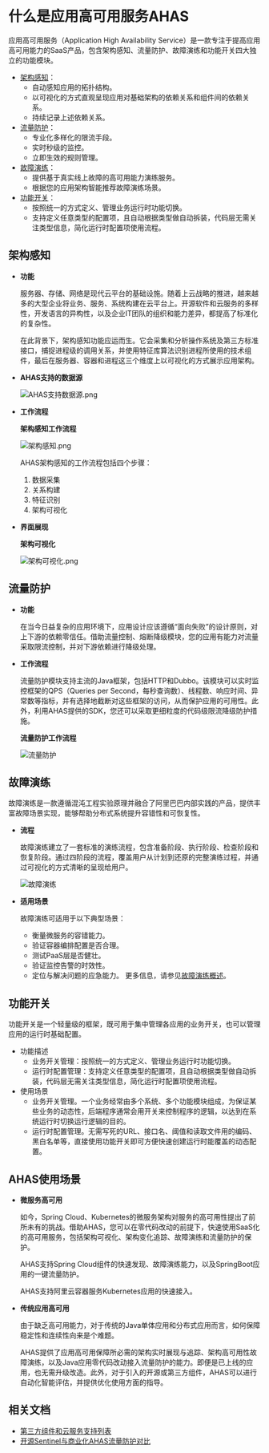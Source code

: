 # 什么是应用高可用服务AHAS

应用高可用服务（Application High Availability Service）是一款专注于提高应用高可用能力的SaaS产品，包含架构感知、流量防护、故障演练和功能开关四大独立的功能模块。

-   [架构感知](/intl.zh-CN/产品简介/什么是应用高可用服务AHAS.md)：
    -   自动感知应用的拓扑结构。
    -   以可视化的方式直观呈现应用对基础架构的依赖关系和组件间的依赖关系。
    -   持续记录上述依赖关系。
-   [流量防护](#section_bt8_x8b_v2n)：
    -   专业化多样化的限流手段。
    -   实时秒级的监控。
    -   立即生效的规则管理。
-   [故障演练](#section_hv3_i1s_ulp)：
    -   提供基于真实线上故障的高可用能力演练服务。
    -   根据您的应用架构智能推荐故障演练场景。
-   [功能开关](#section_93a_fdl_xnl)：
    -   按照统一的方式定义、管理业务运行时功能切换。
    -   支持定义任意类型的配置项，且自动根据类型做自动拆装，代码层无需关注类型信息，简化运行时配置项使用流程。

## 架构感知

-   **功能**

    服务器、存储、网络是现代云平台的基础设施。随着上云战略的推进，越来越多的大型企业将业务、服务、系统构建在云平台上。开源软件和云服务的多样性，开发语言的异构性，以及企业IT团队的组织和能力差异，都提高了标准化的复杂性。

    在此背景下，架构感知功能应运而生。它会采集和分析操作系统及第三方标准接口，捕捉进程级的调用关系，并使用特征库算法识别进程所使用的技术组件，最后在服务器、容器和进程这三个维度上以可视化的方式展示应用架构。

-   **AHAS支持的数据源**

    ![AHAS支持数据源.png](https://static-aliyun-doc.oss-accelerate.aliyuncs.com/assets/img/zh-CN/5652698951/p134132.png)

-   **工作流程**

    **架构感知工作流程**

    ![架构感知.png](https://static-aliyun-doc.oss-accelerate.aliyuncs.com/assets/img/zh-CN/5652698951/p134125.png)

    AHAS架构感知的工作流程包括四个步骤：

    1.  数据采集
    2.  关系构建
    3.  特征识别
    4.  架构可视化
-   **界面展现**

    **架构可视化**

    ![架构可视化.png](https://static-aliyun-doc.oss-accelerate.aliyuncs.com/assets/img/zh-CN/5652698951/p134127.png)


## 流量防护

-   **功能**

    在当今日益复杂的应用环境下，应用设计应该遵循“面向失败”的设计原则，对上下游的依赖零信任。借助流量控制、熔断降级模块，您的应用有能力对流量采取限流控制，并对下游依赖进行降级处理。

-   **工作流程**

    流量防护模块支持主流的Java框架，包括HTTP和Dubbo。该模块可以实时监控框架的QPS（Queries per Second，每秒查询数）、线程数、响应时间、异常数等指标，并有选择地截断对这些框架的访问，从而保护应用的可用性。此外，利用AHAS提供的SDK，您还可以采取更细粒度的代码级限流降级防护措施。

    **流量防护工作流程**

    ![流量防护](https://static-aliyun-doc.oss-accelerate.aliyuncs.com/assets/img/zh-CN/3483858951/p134128.png)


## 故障演练

故障演练是一款遵循混沌工程实验原理并融合了阿里巴巴内部实践的产品，提供丰富故障场景实现，能够帮助分布式系统提升容错性和可恢复性。

-   **流程**

    故障演练建立了一套标准的演练流程，包含准备阶段、执行阶段、检查阶段和恢复阶段。通过四阶段的流程，覆盖用户从计划到还原的完整演练过程，并通过可视化的方式清晰的呈现给用户。

    ![故障演练](https://static-aliyun-doc.oss-accelerate.aliyuncs.com/assets/img/zh-CN/8418029951/p134136.png)

-   **适用场景**

    故障演练可适用于以下典型场景：

    -   衡量微服务的容错能力。
    -   验证容器编排配置是否合理。
    -   测试PaaS层是否健壮。
    -   验证监控告警的时效性。
    -   定位与解决问题的应急能力。
    更多信息，请参见[故障演练概述]()。


## 功能开关

功能开关是一个轻量级的框架，既可用于集中管理各应用的业务开关，也可以管理应用的运行时基础配置。

-   功能描述
    -   业务开关管理：按照统一的方式定义、管理业务运行时功能切换。
    -   运行时配置管理：支持定义任意类型的配置项，且自动根据类型做自动拆装，代码层无需关注类型信息，简化运行时配置项使用流程。
-   使用场景
    -   业务开关管理。一个业务经常由多个系统、多个功能模块组成，为保证某些业务的动态性，后端程序通常会用开关来控制程序的逻辑，以达到在系统运行时切换运行逻辑的目的。
    -   运行时配置管理。无需写死的URL、接口名、阈值和读取文件用的编码、黑白名单等，直接使用功能开关即可方便快速创建运行时能覆盖的动态配置。

## AHAS使用场景

-   **微服务高可用**

    如今，Spring Cloud、Kubernetes的微服务架构对服务的高可用性提出了前所未有的挑战。借助AHAS，您可以在零代码改动的前提下，快速使用SaaS化的高可用服务，包括架构可视化、架构变化追踪、故障演练和流量防护的保护。

    AHAS支持Spring Cloud组件的快速发现、故障演练能力，以及SpringBoot应用的一键流量防护。

    AHAS支持阿里云容器服务Kubernetes应用的快速接入。

-   **传统应用高可用**

    由于缺乏高可用能力，对于传统的Java单体应用和分布式应用而言，如何保障稳定性和连续性向来是个难题。

    AHAS提供了应用高可用保障所必需的架构实时展现与追踪、架构高可用性故障演练，以及Java应用零代码改动接入流量防护的能力。即便是已上线的应用，也无需升级改造。此外，对于引入的开源或第三方组件，AHAS可以进行自动化智能评估，并提供优化使用方面的指导。​


## 相关文档

-   [第三方组件和云服务支持列表]()
-   [开源Sentinel与商业化AHAS流量防护对比]()

